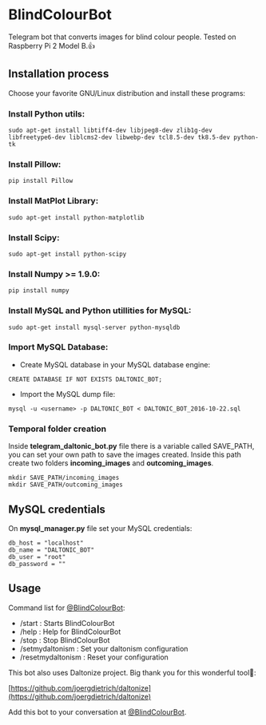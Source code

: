 # **BlindColourBot**

Telegram bot that converts images for blind colour people. Tested on Raspberry Pi 2 Model B.:+1:

## Installation process

Choose your favorite GNU/Linux distribution and install these programs:

### Install Python utils:

```{r, engine='bash', count_lines}
sudo apt-get install libtiff4-dev libjpeg8-dev zlib1g-dev libfreetype6-dev liblcms2-dev libwebp-dev tcl8.5-dev tk8.5-dev python-tk
```

### Install Pillow:

```{r, engine='bash', count_lines}
pip install Pillow
```

### Install MatPlot Library:

```{r, engine='bash', count_lines}
sudo apt-get install python-matplotlib
```

### Install Scipy:

```{r, engine='bash', count_lines}
sudo apt-get install python-scipy
```

### Install Numpy >= 1.9.0:

```{r, engine='bash', count_lines}
pip install numpy
```

### Install MySQL and Python utillities for MySQL:

```{r, engine='sql', count_lines}
sudo apt-get install mysql-server python-mysqldb
```

### Import MySQL Database:

* Create MySQL database in your MySQL database engine:

```{r, engine='bash', count_lines}
CREATE DATABASE IF NOT EXISTS DALTONIC_BOT;
```

* Import the MySQL dump file:

```{r, engine='bash', count_lines}
mysql -u <username> -p DALTONIC_BOT < DALTONIC_BOT_2016-10-22.sql
```

### Temporal folder creation

Inside **telegram_daltonic_bot.py** file there is a variable called SAVE_PATH, you can set your own path to save the images created. Inside this path create two folders **incoming_images** and **outcoming_images**.

```{r, engine='bash', count_lines}
mkdir SAVE_PATH/incoming_images
mkdir SAVE_PATH/outcoming_images
```

## MySQL credentials

On **mysql_manager.py** file set your MySQL credentials:

```{r, engine='python', count_lines}
db_host = "localhost"
db_name = "DALTONIC_BOT"
db_user = "root"
db_password = ""
```

## Usage

Command list for [@BlindColourBot](https://telegram.me/BlindColourBot):

* /start : Starts BlindColourBot
* /help : Help for BlindColourBot
* /stop : Stop BlindColourBot
* /setmydaltonism : Set your daltonism configuration
* /resetmydaltonism : Reset your configuration

This bot also uses Daltonize project. Big thank you for this wonderful tool:heartbeat::

[https://github.com/joergdietrich/daltonize](https://github.com/joergdietrich/daltonize)

Add this bot to your conversation at [@BlindColourBot](https://telegram.me/BlindColourBot).
